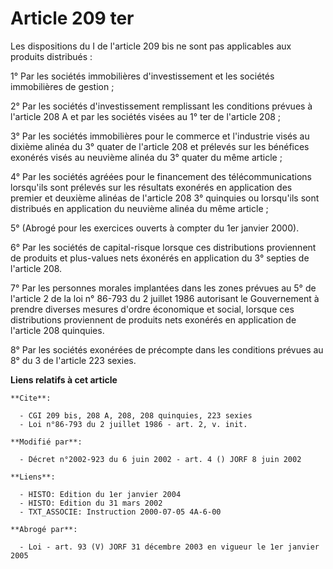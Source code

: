 # Article 209 ter

Les dispositions du I de l'article 209 bis ne sont pas applicables aux produits distribués :

1° Par les sociétés immobilières d'investissement et les sociétés immobilières de gestion ;

2° Par les sociétés d'investissement remplissant les conditions prévues à l'article 208 A et par les sociétés visées au 1°
ter de l'article 208 ;

3° Par les sociétés immobilières pour le commerce et l'industrie visés au dixième alinéa du 3° quater de l'article 208 et
prélevés sur les bénéfices exonérés visés au neuvième alinéa du 3° quater du même article ;

4° Par les sociétés agréées pour le financement des télécommunications lorsqu'ils sont prélevés sur les résultats exonérés en
application des premier et deuxième alinéas de l'article 208 3° quinquies ou lorsqu'ils sont distribués en application du
neuvième alinéa du même article ;

5° (Abrogé pour les exercices ouverts à compter du 1er janvier 2000).

6° Par les sociétés de capital-risque lorsque ces distributions proviennent de produits et plus-values nets éxonérés en
application du 3° septies de l'article 208.

7° Par les personnes morales implantées dans les zones prévues au 5° de l'article 2 de la loi n° 86-793 du 2 juillet 1986
autorisant le Gouvernement à prendre diverses mesures d'ordre économique et social, lorsque ces distributions proviennent de
produits nets exonérés en application de l'article 208 quinquies.

8° Par les sociétés exonérées de précompte dans les conditions prévues au 8° du 3 de l'article 223 sexies.

**Liens relatifs à cet article**

	**Cite**:

	  - CGI 209 bis, 208 A, 208, 208 quinquies, 223 sexies
	  - Loi n°86-793 du 2 juillet 1986 - art. 2, v. init.

	**Modifié par**:

	  - Décret n°2002-923 du 6 juin 2002 - art. 4 () JORF 8 juin 2002

	**Liens**:

	  - HISTO: Edition du 1er janvier 2004
	  - HISTO: Edition du 31 mars 2002
	  - TXT_ASSOCIE: Instruction 2000-07-05 4A-6-00

	**Abrogé par**:

	  - Loi - art. 93 (V) JORF 31 décembre 2003 en vigueur le 1er janvier 2005
